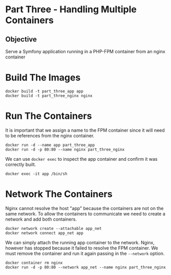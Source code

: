 # Part Three - Handling Multiple Containers

## Objective

Serve a Symfony application running in a PHP-FPM container from an nginx container

# Build The Images

    docker build -t part_three_app app
    docker build -t part_three_nginx nginx

# Run The Containers

It is important that we assign a name to the FPM container since it will need to be references from the nginx container.

    docker run -d --name app part_three_app
    docker run -d -p 80:80 --name nginx part_three_nginx

We can use `docker exec` to inspect the app container and confirm it was correctly built.

    docker exec -it app /bin/sh

# Network The Containers

Nginx cannot resolve the host "app" because the containers are not on the same network. To allow the containers to
communicate we need to create a network and add both containers.

    docker network create --attachable app_net
    docker network connect app_net app

We can simply attach the running app container to the network. Nginx, however has stopped because it failed to resolve
the FPM container. We must remove the container and run it again passing in the `--network` option.

    docker container rm nginx
    docker run -d -p 80:80 --network app_net --name nginx part_three_nginx
